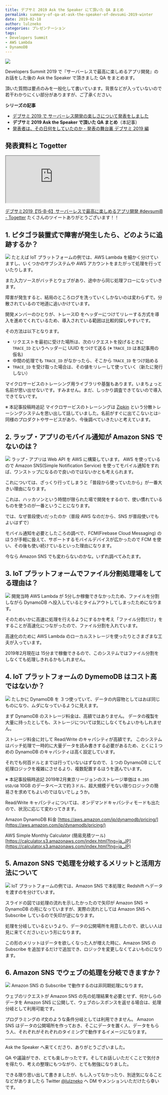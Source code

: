 ```yaml
---
title: デブサミ 2019 Ask the Speaker にて頂いた QA まとめ
permalink: summary-of-qa-at-ask-the-speaker-of-devsumi-2019-winter
date: 2019-02-18
author: lulzneko
categories: プレゼンテーション
tags:
- Developers Summit
- AWS Lambda
- DynamoDB
---
```


![](/articles/assets/lulzneko/presentation/devsumi-2019/01.png)

Developers Summit 2019 で『サーバーレスで最高に楽しめるアプリ開発』のお話をした後の Ask the Speaker で頂きました QA をまとめます。

頂いた質問は要点のみを一般化して書いています。背景などが入っていないので若干わかりにくい部分がありますが、ご了承ください。

**シリーズの記事**
- [デブサミ 2019 で サーバーレス開発の楽しさについて発表をしました](/articles/2019/02/27/made-presentation-about-enjoyment-of-serverless-at-devsumi-2019-winter)
- **デブサミ 2019 Ask the Speaker で頂いた QA まとめ**（本記事）
- [発表者は、その日何をしていたのか - 発表の舞台裏 デブサミ 2019 編](/articles/2019/02/15/backstage-of-presentation-at-devsumi-2019-winter/)


## 発表資料と Togetter
<div class="slide"><iframe src="https://riotz.works/slides/2019-devsumi"></iframe></div>

[デブサミ2019【15-B-6】サーバーレスで最高に楽しめるアプリ開発 #devsumiB - Togetter](https://togetter.com/li/1319506)
たくさんのツイートありがとうございます！！


## 1. ピタゴラ装置式で障害が発生したら、どのように追跡するか？
![](/articles/assets/lulzneko/presentation/devsumi-2019/32.png)
たとえば IoT プラットフォームの例では、AWS Lambda を細かく分けていますし、いくつかのサブシステムや AWS アカウントをまたがって処理を行っていたりします。

また入力ソースがバッチとウェブがあり、途中から同じ処理フローになっていきます。

障害が発生すると、結局のところログを洗っていくしかないのは変わらずで。分散されているので地道に追いかけています。

開発メンバーのひとりが、トレースID をヘッダーにつけてリレーする方式を導入を進めてくれているため、導入されている範囲は比較的探しやすいです。

その方法は以下となります。
- リクエストを最初に受けた場所は、次のリクエストを投げるときに `TRACE_ID` というヘッダーに UUID をつけて送る (※ `TRACE_ID` は本記事用の仮名)
- 中間の処理でも `TRACE_ID` がなかったら、そこから `TRACE_ID` をつけ始める
- `TRACE_ID` を受け取った場合は、その値をリレーして使っていく（新たに発行しない）

マイクロサービスのトレーシング用ライブラリや基盤もあります。いまちょっと名前が思い出せないです。すみません。まだ、しっかり調査できてないので導入できてないです。

※ 本記事投稿時追記
マイクロサービスのトレーシングは [Zipkin](https://zipkin.io/) という分散トレーシングシステムを思い出して話していました。名前がすぐに出てこないとは💦
同様のプロダクトやサービスがあり、今後調べていきたいと考えています。


## 2. ラップ・アプリのモバイル通知が Amazon SNS でないのは？
![](/articles/assets/lulzneko/presentation/devsumi-2019/13.png)
ラップ・アプリは Web API を AWS に構築しています。
AWS を使っているので Amazon SNS(Simple Notification Service) を使ってモバイル通知をすれば、ワンストップになるので良いのではないかとも考えられます。

これについては、ざっくり行ってしまうと「普段から使っていたから」が一番大きい理由になります。

これは、ハッカソンという時間が限られた場で開発をするので、使い慣れているものを使うのが一番ということになります。

では、なぜ普段使いだったのか（普段 AWS なのだから、SNS が普段使いでもよいはずで）

モバイル通知を必要としたころの調べで、FCM(Firebase Cloud Messaging) のほうが手軽に扱えて、サポートするモバイルデバイスが広かったので FCM を使い、その後も使い続けているといった理由になります。

今なら Amazon SNS でも変わらないのかな。いずれ調べてみたます。


## 3. IoT プラットフォームでファイル分割処理場をしてる理由は？
![](/articles/assets/lulzneko/presentation/devsumi-2019/32.png)
開発当時 AWS Lambda が 5分しか稼働できなかったため、ファイルを分割しながら DynamoDB へ投入しているとタイムアウトしてしまったためになります。

そのためいかに高速に処理を行えるようにするかを考え「ファイル分割だけ」をすることが高速化につながったので、ファイル分割を入れています。

高速化のために AWS Lambda のローカルストレージを使ったりとさまざまな工夫が入っています。

2019年2月現在は 15分まで稼働できるので、このシステムではファイル分割をしなくても処理しきれるかもしれません。


## 4. IoT プラットフォームの DymemoDB はコスト高ではないか？
![](/articles/assets/lulzneko/presentation/devsumi-2019/32.png)
たしかに DynamoDB を ３つ使っていて、データの内容物としてはおぼ同じものになり、ムダになっているように見えます。

まず DynamoDB のストレージ料金は、高額ではありません。
データの複製を大量に持ったとしても、ストレージについては気にしなくてもよいかもしれません。

ストレージ料金に対して Read/Write のキャパシティが高額です。
このシステムはバッチ処理で一時的に大量データを読み書きする必要があるため、とくに１つめの DynamoDB のキャパシティは高く設定しています。

それでも何百ドルとまでは行っていないはずなので、１つの DynamoDB にして処理ロジックを複雑にさせるより、複数配置するほうを選んでいます。


※ 本記事投稿時追記
2019年2月東京リージョンのストレージ単価は `0.285 USD/GB`
10GB のデータベースで約３ドル、超大規模デモない限りロジックの簡易さを求めてもよいのではないでしょうか。

Read/Write キャパシティについては、オンデマンドキャパシティモードも出たので、状況に応じて変わってきます。

Amazon DynamoDB 料金
[https://aws.amazon.com/jp/dynamodb/pricing/](https://aws.amazon.com/jp/dynamodb/pricing/)

AWS Simple Monthly Calculator (簡易見積ツール)
[https://calculator.s3.amazonaws.com/index.html?lng=ja_JP](https://calculator.s3.amazonaws.com/index.html?lng=ja_JP)

## 5. Amazon SNS で処理を分岐するメリットと活用方法について
![](/articles/assets/lulzneko/presentation/devsumi-2019/32.png)
IoT プラットフォームの例では、Amazon SNS で本処理と Redshift へデータを渡すのを分けています。

スライドの図では処理の流れを示したかったので矢印が Amazon SNS → DynamoDB の用になっていますが、実際の流れとしては Amazon SNS へ Subscribe しているので矢印が逆になります。

処理を分岐しているというより、データの公開場所を用意したので、欲しい人は見に来てくださいという形になります。

この形のメリットはデータを欲しくなった人が増えた時に、Amazon SNS の Subscribe を追加するだけで追加でき、ロジックを変更しなくてよいものになります。


## 6. Amazon SNS でウェブの処理を分岐できますか？
![](/articles/assets/lulzneko/presentation/devsumi-2019/32.png)
Amazon SNS の Subscribe で動作するのは非同期処理になります。

ウェブのリクエストが Amazon SNS の先の処理結果を必要とせず、何かしらのデータを Amazon SNS に公開して、ウェブのレスポンスを返せる場合は、処理分岐として利用可能です。

プログラミングの if文のような条件分岐としては利用できません。
Amazon SNS はデータの公開場所を作っておき、そこにデータを置く人、データをもらう人、それぞれがそれぞれのタイミングで動作するイメージになります。


----

Ask the Speaker へ来てくださり、ありがとうございました。

QA や議論ができ、とても楽しかったです。そしてお話しいただくことで気付きを得たり、考えの整理にもつながり、とても勉強になりました。

できる限り思い出して書きましたが、もし入ってなかったり、別途気になることなどがありましたら Twitter [@lulzneko](https://twitter.com/lulzneko) へ DM やメンションいただけたら幸いです。
